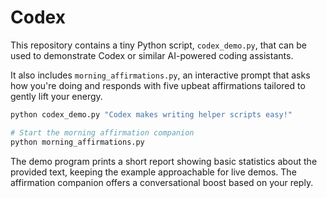 # Codex

This repository contains a tiny Python script, `codex_demo.py`, that can
be used to demonstrate Codex or similar AI-powered coding assistants.

It also includes `morning_affirmations.py`, an interactive prompt that
asks how you're doing and responds with five upbeat affirmations tailored
to gently lift your energy.

```bash
python codex_demo.py "Codex makes writing helper scripts easy!"

# Start the morning affirmation companion
python morning_affirmations.py
```

The demo program prints a short report showing basic statistics about the
provided text, keeping the example approachable for live demos. The
affirmation companion offers a conversational boost based on your reply.
